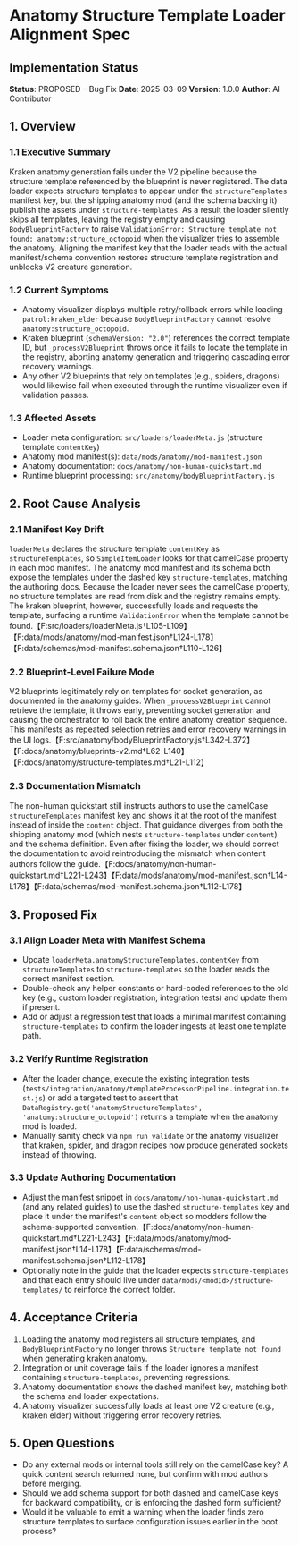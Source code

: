 # Anatomy Structure Template Loader Alignment Spec

## Implementation Status

**Status**: PROPOSED – Bug Fix
**Date**: 2025-03-09
**Version**: 1.0.0
**Author**: AI Contributor

## 1. Overview

### 1.1 Executive Summary

Kraken anatomy generation fails under the V2 pipeline because the structure template referenced by the blueprint is never registered. The data loader expects structure templates to appear under the `structureTemplates` manifest key, but the shipping anatomy mod (and the schema backing it) publish the assets under `structure-templates`. As a result the loader silently skips all templates, leaving the registry empty and causing `BodyBlueprintFactory` to raise `ValidationError: Structure template not found: anatomy:structure_octopoid` when the visualizer tries to assemble the anatomy. Aligning the manifest key that the loader reads with the actual manifest/schema convention restores structure template registration and unblocks V2 creature generation.

### 1.2 Current Symptoms

- Anatomy visualizer displays multiple retry/rollback errors while loading `patrol:kraken_elder` because `BodyBlueprintFactory` cannot resolve `anatomy:structure_octopoid`.
- Kraken blueprint (`schemaVersion: "2.0"`) references the correct template ID, but `_processV2Blueprint` throws once it fails to locate the template in the registry, aborting anatomy generation and triggering cascading error recovery warnings.
- Any other V2 blueprints that rely on templates (e.g., spiders, dragons) would likewise fail when executed through the runtime visualizer even if validation passes.

### 1.3 Affected Assets

- Loader meta configuration: `src/loaders/loaderMeta.js` (structure template `contentKey`)
- Anatomy mod manifest(s): `data/mods/anatomy/mod-manifest.json`
- Anatomy documentation: `docs/anatomy/non-human-quickstart.md`
- Runtime blueprint processing: `src/anatomy/bodyBlueprintFactory.js`

## 2. Root Cause Analysis

### 2.1 Manifest Key Drift

`loaderMeta` declares the structure template `contentKey` as `structureTemplates`, so `SimpleItemLoader` looks for that camelCase property in each mod manifest. The anatomy mod manifest and its schema both expose the templates under the dashed key `structure-templates`, matching the authoring docs. Because the loader never sees the camelCase property, no structure templates are read from disk and the registry remains empty. The kraken blueprint, however, successfully loads and requests the template, surfacing a runtime `ValidationError` when the template cannot be found.【F:src/loaders/loaderMeta.js†L105-L109】【F:data/mods/anatomy/mod-manifest.json†L124-L178】【F:data/schemas/mod-manifest.schema.json†L110-L126】

### 2.2 Blueprint-Level Failure Mode

V2 blueprints legitimately rely on templates for socket generation, as documented in the anatomy guides. When `_processV2Blueprint` cannot retrieve the template, it throws early, preventing socket generation and causing the orchestrator to roll back the entire anatomy creation sequence. This manifests as repeated selection retries and error recovery warnings in the UI logs.【F:src/anatomy/bodyBlueprintFactory.js†L342-L372】【F:docs/anatomy/blueprints-v2.md†L62-L140】【F:docs/anatomy/structure-templates.md†L21-L112】

### 2.3 Documentation Mismatch

The non-human quickstart still instructs authors to use the camelCase `structureTemplates` manifest key and shows it at the root of the manifest instead of inside the `content` object. That guidance diverges from both the shipping anatomy mod (which nests `structure-templates` under `content`) and the schema definition. Even after fixing the loader, we should correct the documentation to avoid reintroducing the mismatch when content authors follow the guide.【F:docs/anatomy/non-human-quickstart.md†L221-L243】【F:data/mods/anatomy/mod-manifest.json†L14-L178】【F:data/schemas/mod-manifest.schema.json†L112-L178】

## 3. Proposed Fix

### 3.1 Align Loader Meta with Manifest Schema

- Update `loaderMeta.anatomyStructureTemplates.contentKey` from `structureTemplates` to `structure-templates` so the loader reads the correct manifest section.
- Double-check any helper constants or hard-coded references to the old key (e.g., custom loader registration, integration tests) and update them if present.
- Add or adjust a regression test that loads a minimal manifest containing `structure-templates` to confirm the loader ingests at least one template path.

### 3.2 Verify Runtime Registration

- After the loader change, execute the existing integration tests (`tests/integration/anatomy/templateProcessorPipeline.integration.test.js`) or add a targeted test to assert that `DataRegistry.get('anatomyStructureTemplates', 'anatomy:structure_octopoid')` returns a template when the anatomy mod is loaded.
- Manually sanity check via `npm run validate` or the anatomy visualizer that kraken, spider, and dragon recipes now produce generated sockets instead of throwing.

### 3.3 Update Authoring Documentation

- Adjust the manifest snippet in `docs/anatomy/non-human-quickstart.md` (and any related guides) to use the dashed `structure-templates` key and place it under the manifest's `content` object so modders follow the schema-supported convention.【F:docs/anatomy/non-human-quickstart.md†L221-L243】【F:data/mods/anatomy/mod-manifest.json†L14-L178】【F:data/schemas/mod-manifest.schema.json†L112-L178】
- Optionally note in the guide that the loader expects `structure-templates` and that each entry should live under `data/mods/<modId>/structure-templates/` to reinforce the correct folder.

## 4. Acceptance Criteria

1. Loading the anatomy mod registers all structure templates, and `BodyBlueprintFactory` no longer throws `Structure template not found` when generating kraken anatomy.
2. Integration or unit coverage fails if the loader ignores a manifest containing `structure-templates`, preventing regressions.
3. Anatomy documentation shows the dashed manifest key, matching both the schema and loader expectations.
4. Anatomy visualizer successfully loads at least one V2 creature (e.g., kraken elder) without triggering error recovery retries.

## 5. Open Questions

- Do any external mods or internal tools still rely on the camelCase key? A quick content search returned none, but confirm with mod authors before merging.
- Should we add schema support for both dashed and camelCase keys for backward compatibility, or is enforcing the dashed form sufficient?
- Would it be valuable to emit a warning when the loader finds zero structure templates to surface configuration issues earlier in the boot process?
